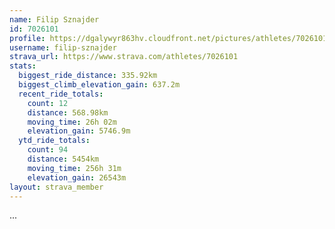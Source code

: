 ```yaml
---
name: Filip Sznajder
id: 7026101
profile: https://dgalywyr863hv.cloudfront.net/pictures/athletes/7026101/2123836/17/large.jpg
username: filip-sznajder
strava_url: https://www.strava.com/athletes/7026101
stats:
  biggest_ride_distance: 335.92km
  biggest_climb_elevation_gain: 637.2m
  recent_ride_totals:
    count: 12
    distance: 568.98km
    moving_time: 26h 02m
    elevation_gain: 5746.9m
  ytd_ride_totals:
    count: 94
    distance: 5454km
    moving_time: 256h 31m
    elevation_gain: 26543m
layout: strava_member
--- 
```

...
